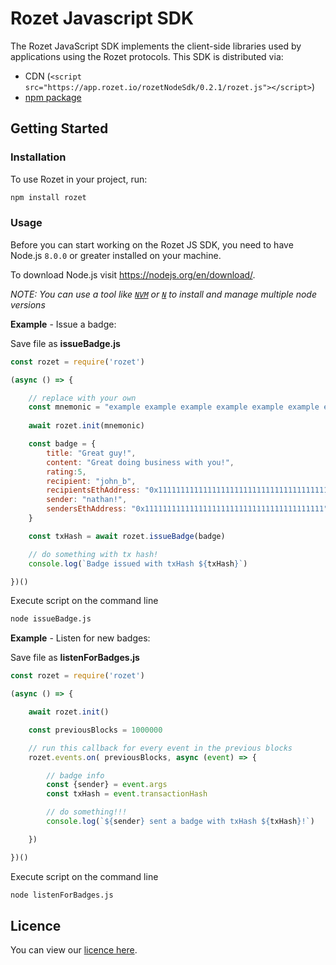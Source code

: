 # Rozet Javascript SDK

The Rozet JavaScript SDK implements the client-side libraries used by
applications using the Rozet protocols. This SDK is distributed via:

- CDN (`<script src="https://app.rozet.io/rozetNodeSdk/0.2.1/rozet.js"></script>`)
- [npm package](https://www.npmjs.com/package/rozet)

## Getting Started

### Installation

To use Rozet in your project, run:

```bash
npm install rozet
```

### Usage

Before you can start working on the Rozet JS SDK, you need to have Node.js
`8.0.0` or greater installed on your machine. 

To download Node.js visit https://nodejs.org/en/download/.

_NOTE: You can use a tool like [`NVM`](https://github.com/creationix/nvm)
or [`N`](https://github.com/tj/n) to install and manage multiple node versions_

**Example** - Issue a badge:

Save file as **issueBadge.js**

```js
const rozet = require('rozet')

(async () => {

	// replace with your own
	const mnemonic = "example example example example example example example example example example example example"
	
	await rozet.init(mnemonic)

	const badge = {
		title: "Great guy!",
		content: "Great doing business with you!",
		rating:5,
		recipient: "john_b",
		recipientsEthAddress: "0x1111111111111111111111111111111111111111",
		sender: "nathan!",
		sendersEthAddress: "0x1111111111111111111111111111111111111111",
	}

	const txHash = await rozet.issueBadge(badge)

	// do something with tx hash!
	console.log(`Badge issued with txHash ${txHash}`)

})()
```

Execute script on the command line

```bash
node issueBadge.js
```

**Example** - Listen for new badges:

Save file as **listenForBadges.js**

```js
const rozet = require('rozet')

(async () => {

    await rozet.init()

    const previousBlocks = 1000000

    // run this callback for every event in the previous blocks
    rozet.events.on( previousBlocks, async (event) => {

        // badge info
        const {sender} = event.args
        const txHash = event.transactionHash

        // do something!!!
        console.log(`${sender} sent a badge with txHash ${txHash}!`)

    })

})()
```

Execute script on the command line

```bash
node listenForBadges.js
```

## Licence 
You can view our [licence here](https://github.com/RozetProtocol/rozetNodeSdk/blob/master/LICENSE).
